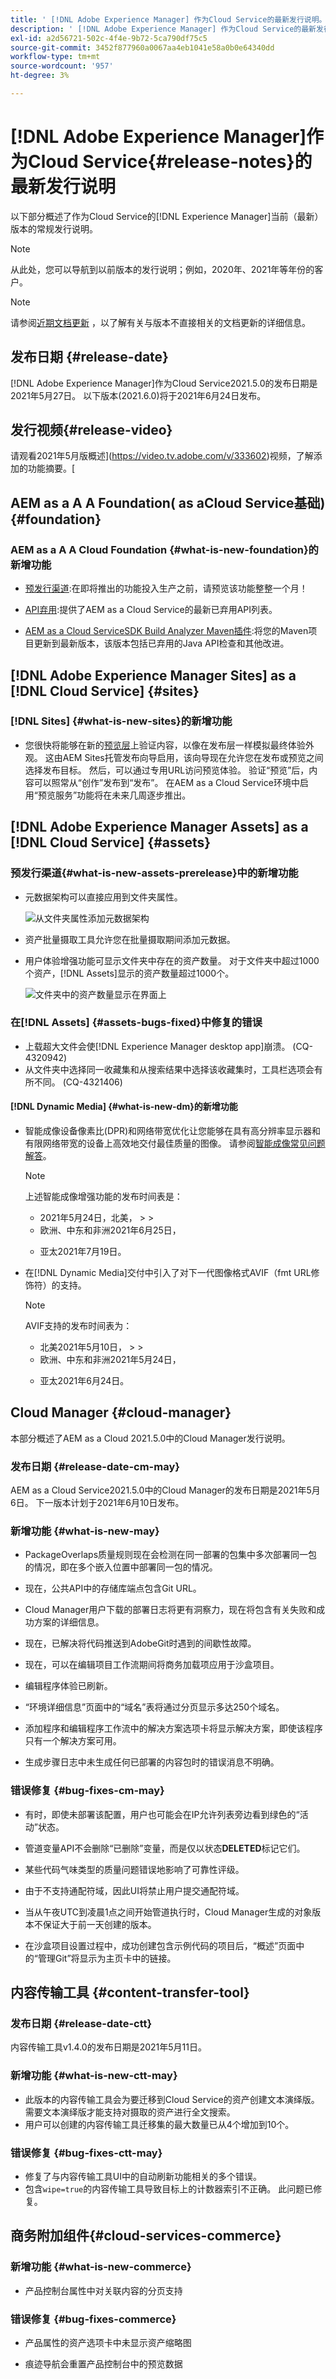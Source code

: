 ```yaml
---
title: ' [!DNL Adobe Experience Manager] 作为Cloud Service的最新发行说明。'
description: ' [!DNL Adobe Experience Manager] 作为Cloud Service的最新发行说明。'
exl-id: a2d56721-502c-4f4e-9b72-5ca790df75c5
source-git-commit: 3452f877960a0067aa4eb1041e58a0b0e64340dd
workflow-type: tm+mt
source-wordcount: '957'
ht-degree: 3%

---
```



# [!DNL Adobe Experience Manager]作为Cloud Service{#release-notes}的最新发行说明

以下部分概述了作为Cloud Service的[!DNL Experience Manager]当前（最新）版本的常规发行说明。

>[!NOTE]
>从此处，您可以导航到以前版本的发行说明；例如，2020年、2021年等年份的客户。

>[!NOTE]
>
>请参阅[近期文档更新](https://experienceleague.adobe.com/docs/experience-manager-release-information/aem-release-updates/doc-updates/documentation-updates.html) ，以了解有关与版本不直接相关的文档更新的详细信息。

## 发布日期 {#release-date}

[!DNL Adobe Experience Manager]作为Cloud Service2021.5.0的发布日期是2021年5月27日。
以下版本(2021.6.0)将于2021年6月24日发布。

## 发行视频{#release-video}

请观看2021年5月版概述](https://video.tv.adobe.com/v/333602)视频，了解添加的功能摘要。[

## AEM as a A A Foundation( as aCloud Service基础) {#foundation}

### AEM as a A A Cloud Foundation {#what-is-new-foundation}的新增功能

* [预发行渠道](/help/release-notes/prerelease.md):在即将推出的功能投入生产之前，请预览该功能整整一个月！

* [API弃用](/help/release-notes/deprecated-apis.md):提供了AEM as a Cloud Service的最新已弃用API列表。

* [AEM as a Cloud ServiceSDK Build Analyzer Maven插件](https://experienceleague.adobe.com/docs/experience-manager-core-components/using/developing/archetype/build-analyzer-maven-plugin.html):将您的Maven项目更新到最新版本，该版本包括已弃用的Java API检查和其他改进。

## [!DNL Adobe Experience Manager Sites] as a [!DNL Cloud Service] {#sites}

### [!DNL Sites] {#what-is-new-sites}的新增功能

* 您很快将能够在新的[预览层](/help/sites-cloud/authoring/fundamentals/previewing-content.md)上验证内容，以像在发布层一样模拟最终体验外观。 这由AEM Sites托管发布向导启用，该向导现在允许您在发布或预览之间选择发布目标。 然后，可以通过专用URL访问预览体验。 验证“预览”后，内容可以照常从“创作”发布到“发布”。 在AEM as a Cloud Service环境中启用“预览服务”功能将在未来几周逐步推出。

## [!DNL Adobe Experience Manager Assets] as a  [!DNL Cloud Service] {#assets}

### 预发行渠道{#what-is-new-assets-prerelease}中的新增功能

* 元数据架构可以直接应用到文件夹属性。

   ![从文件夹属性添加元数据架构](/help/assets/assets/metadata-schema-folder-properties.png)

* 资产批量摄取工具允许您在批量摄取期间添加元数据。

* 用户体验增强功能可显示文件夹中存在的资产数量。 对于文件夹中超过1000个资产，[!DNL Assets]显示的资产数量超过1000个。

   ![文件夹中的资产数量显示在界面上](/help/assets/assets/browse-folder-number-of-assets.png)

### 在[!DNL Assets] {#assets-bugs-fixed}中修复的错误

* 上载超大文件会使[!DNL Experience Manager desktop app]崩溃。 (CQ-4320942)
* 从文件夹中选择同一收藏集和从搜索结果中选择该收藏集时，工具栏选项会有所不同。 (CQ-4321406)

#### [!DNL Dynamic Media] {#what-is-new-dm}的新增功能

* 智能成像设备像素比(DPR)和网络带宽优化让您能够在具有高分辨率显示器和有限网络带宽的设备上高效地交付最佳质量的图像。 请参阅[智能成像常见问题解答](/help/assets/dynamic-media/imaging-faq.md)。

   >[!NOTE]
   >
   >上述智能成像增强功能的发布时间表是：
   >
   >* 2021年5月24日，北美，
      >
      >
   * 欧洲、中东和非洲2021年6月25日，
      >
      >
   * 亚太2021年7月19日。


* 在[!DNL Dynamic Media]交付中引入了对下一代图像格式AVIF（fmt URL修饰符）的支持。

   >[!NOTE]
   >
   >AVIF支持的发布时间表为：
   >
   >* 北美2021年5月10日，
      >
      >
   * 欧洲、中东和非洲2021年5月24日，
      >
      >
   * 亚太2021年6月24日。


## Cloud Manager {#cloud-manager}

本部分概述了AEM as a Cloud 2021.5.0中的Cloud Manager发行说明。

### 发布日期 {#release-date-cm-may}

AEM as a Cloud Service2021.5.0中的Cloud Manager的发布日期是2021年5月6日。
下一版本计划于2021年6月10日发布。

### 新增功能 {#what-is-new-may}

* PackageOverlaps质量规则现在会检测在同一部署的包集中多次部署同一包的情况，即在多个嵌入位置中部署同一包的情况。

* 现在，公共API中的存储库端点包含Git URL。

* Cloud Manager用户下载的部署日志将更有洞察力，现在将包含有关失败和成功方案的详细信息。

* 现在，已解决将代码推送到AdobeGit时遇到的间歇性故障。

* 现在，可以在编辑项目工作流期间将商务加载项应用于沙盒项目。

* 编辑程序体验已刷新。

* “环境详细信息”页面中的“域名”表将通过分页显示多达250个域名。

* 添加程序和编辑程序工作流中的解决方案选项卡将显示解决方案，即使该程序只有一个解决方案可用。

* 生成步骤日志中未生成任何已部署的内容包时的错误消息不明确。

### 错误修复 {#bug-fixes-cm-may}

* 有时，即使未部署该配置，用户也可能会在IP允许列表旁边看到绿色的“活动”状态。

* 管道变量API不会删除“已删除”变量，而是仅以状态&#x200B;**DELETED**&#x200B;标记它们。

* 某些代码气味类型的质量问题错误地影响了可靠性评级。

* 由于不支持通配符域，因此UI将禁止用户提交通配符域。

* 当从午夜UTC到凌晨1点之间开始管道执行时，Cloud Manager生成的对象版本不保证大于前一天创建的版本。

* 在沙盒项目设置过程中，成功创建包含示例代码的项目后，“概述”页面中的“管理Git”将显示为主页卡中的链接。

## 内容传输工具 {#content-transfer-tool}

### 发布日期 {#release-date-ctt}

内容传输工具v1.4.0的发布日期是2021年5月11日。

### 新增功能 {#what-is-new-ctt-may}

* 此版本的内容传输工具会为要迁移到Cloud Service的资产创建文本演绎版。 需要文本演绎版才能支持对摄取的资产进行全文搜索。
* 用户可以创建的内容传输工具迁移集的最大数量已从4个增加到10个。

### 错误修复 {#bug-fixes-ctt-may}

* 修复了与内容传输工具UI中的自动刷新功能相关的多个错误。
* 包含`wipe=true`的内容传输工具导致目标上的计数器索引不正确。 此问题已修复。

## 商务附加组件{#cloud-services-commerce}

### 新增功能 {#what-is-new-commerce}

* 产品控制台属性中对关联内容的分页支持

### 错误修复 {#bug-fixes-commerce}

* 产品属性的资产选项卡中未显示资产缩略图

* 痕迹导航会重置产品控制台中的预览数据
